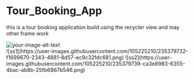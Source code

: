 # Tour_Booking_App
this is a tour booking application build using the recycler view and may other frame work 

<div class="img-container">
  <img src="![ss1](https://user-images.githubusercontent.com/105225210/235379809-358e762d-96b0-4a91-9fd0-921ba7b230cc.png)" alt="your-image-alt-text">
</div>
![ss1](https://user-images.githubusercontent.com/105225210/235379732-f1699670-2343-4881-8d57-ec9c32fdc681.png)
![ss2](https://user-images.githubusercontent.com/105225210/235379739-ca3e8983-6355-4bac-ab8b-25fb6867b546.png)
